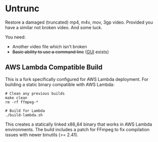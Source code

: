 Untrunc
=======

Restore a damaged (truncated) mp4, m4v, mov, 3gp video. Provided you have a similar not broken video. And some luck.

You need:

* Another video file which isn't broken
* ~~Basic ability to use a command line~~ ([GUI](#GUI) exists)

## AWS Lambda Compatible Build

This is a fork specifically configured for AWS Lambda deployment. For building a static binary compatible with AWS Lambda:

```shell
# Clean any previous builds
make clean
rm -rf ffmpeg-*

# Build for Lambda
./build-lambda.sh
```

This creates a statically linked x86_64 binary that works in AWS Lambda environments. The build includes a patch for FFmpeg to fix compilation issues with newer binutils (>= 2.41).
